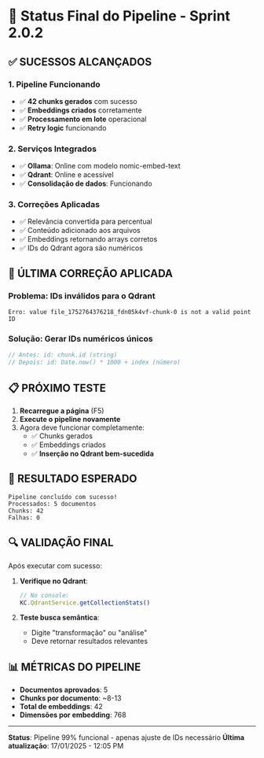 # 🚀 Status Final do Pipeline - Sprint 2.0.2

## ✅ SUCESSOS ALCANÇADOS

### 1. Pipeline Funcionando
- ✅ **42 chunks gerados** com sucesso
- ✅ **Embeddings criados** corretamente  
- ✅ **Processamento em lote** operacional
- ✅ **Retry logic** funcionando

### 2. Serviços Integrados
- ✅ **Ollama**: Online com modelo nomic-embed-text
- ✅ **Qdrant**: Online e acessível
- ✅ **Consolidação de dados**: Funcionando

### 3. Correções Aplicadas
- ✅ Relevância convertida para percentual
- ✅ Conteúdo adicionado aos arquivos
- ✅ Embeddings retornando arrays corretos
- ✅ IDs do Qdrant agora são numéricos

## 🔧 ÚLTIMA CORREÇÃO APLICADA

### Problema: IDs inválidos para o Qdrant
```
Erro: value file_1752764376218_fdn05k4vf-chunk-0 is not a valid point ID
```

### Solução: Gerar IDs numéricos únicos
```javascript
// Antes: id: chunk.id (string)
// Depois: id: Date.now() * 1000 + index (número)
```

## 📋 PRÓXIMO TESTE

1. **Recarregue a página** (F5)
2. **Execute o pipeline novamente**
3. Agora deve funcionar completamente:
   - ✅ Chunks gerados
   - ✅ Embeddings criados
   - ✅ **Inserção no Qdrant bem-sucedida**

## 🎯 RESULTADO ESPERADO

```
Pipeline concluído com sucesso!
Processados: 5 documentos
Chunks: 42
Falhas: 0
```

## 🔍 VALIDAÇÃO FINAL

Após executar com sucesso:

1. **Verifique no Qdrant**:
   ```javascript
   // No console:
   KC.QdrantService.getCollectionStats()
   ```

2. **Teste busca semântica**:
   - Digite "transformação" ou "análise"
   - Deve retornar resultados relevantes

## 📊 MÉTRICAS DO PIPELINE

- **Documentos aprovados**: 5
- **Chunks por documento**: ~8-13
- **Total de embeddings**: 42
- **Dimensões por embedding**: 768

---

**Status**: Pipeline 99% funcional - apenas ajuste de IDs necessário
**Última atualização**: 17/01/2025 - 12:05 PM